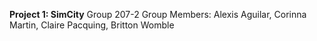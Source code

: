 **Project 1: SimCity**
Group 207-2
Group Members: Alexis Aguilar, Corinna Martin, Claire Pacquing, Britton Womble
